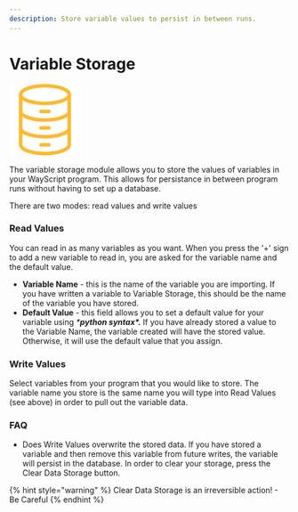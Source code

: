 ```yaml
---
description: Store variable values to persist in between runs.
---
```


# Variable Storage

![](../../.gitbook/assets/variable_store.png)

The variable storage module allows you to store the values of variables in your WayScript program. This allows for persistance in between program runs without having to set up a database.   
  
There are two modes: read values and write values

### Read Values

You can read in as many variables as you want. When you press the '+' sign to add a new variable to read in, you are asked for the variable name and the default value. 

* **Variable Name** - this is the name of the variable you are importing. If you have written a variable to Variable Storage, this should be the name of the variable you have stored. 
* **Default Value** - this field allows you to set a default value for your variable using _\***python syntax\*.**_ If you have already stored a value to the Variable Name, the variable created will have the stored value. Otherwise, it will use the default value that you assign. 

### Write Values

Select variables from your program that you would like to store. The variable name you store is the same name you will type into Read Values \(see above\) in order to pull out the variable data. 

### FAQ

* Does Write Values overwrite the stored data. If you have stored a variable and then remove this variable from future writes, the variable will persist in the database. In order to clear your storage, press the Clear Data Storage button. 

{% hint style="warning" %}
Clear Data Storage is an irreversible action! - Be Careful
{% endhint %}

